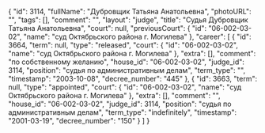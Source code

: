 {
    "id": 3114,
    "fullName": "Дубровщик Татьяна Анатольевна",
    "photoURL": "",
    "tags": [],
    "comment": "",
    "layout": "judge",
    "title": "Судья Дубровщик Татьяна Анатольевна",
    "court": null,
    "previousCourt": {
        "id": "06-002-03-02",
        "name": "суд Октябрьского района г. Могилева"
    },
    "career": [
        {
            "id": 3664,
            "term": null,
            "type": "released",
            "court": {
                "id": "06-002-03-02",
                "name": "суд Октябрьского района г. Могилева"
            },
            "extra": [],
            "comment": "по собственному желанию",
            "house_id": "06-002-03-02",
            "judge_id": 3114,
            "position": "судья по административным делам",
            "term_type": "",
            "timestamp": "2003-10-08",
            "decree_number": "445"
        },
        {
            "id": 3663,
            "term": null,
            "type": "appointed",
            "court": {
                "id": "06-002-03-02",
                "name": "суд Октябрьского района г. Могилева"
            },
            "extra": [],
            "comment": "",
            "house_id": "06-002-03-02",
            "judge_id": 3114,
            "position": "судья по административным делам",
            "term_type": "indefinitely",
            "timestamp": "2001-03-19",
            "decree_number": "150"
        }
    ]
}